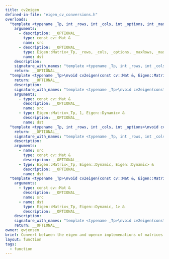 ```yaml
---
title: cv2eigen
defined-in-file: "eigen_cv_conversions.h"
overloads:
  "template <typename _Tp, int _rows, int _cols, int _options, int _maxRows, int _maxCols>\nvoid cv2eigen(const cv::Mat &, Eigen::Matrix<_Tp, _rows, _cols, _options, _maxRows, _maxCols> &)":
    arguments:
      - description: __OPTIONAL__
        type: const cv::Mat &
        name: src
      - description: __OPTIONAL__
        type: Eigen::Matrix<_Tp, _rows, _cols, _options, _maxRows, _maxCols> &
        name: dst
    description:
    signature_with_names: "template <typename _Tp, int _rows, int _cols, int _options, int _maxRows, int _maxCols>\nvoid cv2eigen(const cv::Mat & src, Eigen::Matrix<_Tp, _rows, _cols, _options, _maxRows, _maxCols> & dst)"
    return: __OPTIONAL__
  "template <typename _Tp>\nvoid cv2eigen(const cv::Mat &, Eigen::Matrix<_Tp, 1, Eigen::Dynamic> &)":
    return: __OPTIONAL__
    description:
    signature_with_names: "template <typename _Tp>\nvoid cv2eigen(const cv::Mat & src, Eigen::Matrix<_Tp, 1, Eigen::Dynamic> & dst)"
    arguments:
      - type: const cv::Mat &
        description: __OPTIONAL__
        name: src
      - type: Eigen::Matrix<_Tp, 1, Eigen::Dynamic> &
        description: __OPTIONAL__
        name: dst
  "template <typename _Tp, int _rows, int _cols, int _options>\nvoid cv2eigen(const cv::Mat &, Eigen::Matrix<_Tp, Eigen::Dynamic, Eigen::Dynamic> &)":
    return: __OPTIONAL__
    signature_with_names: "template <typename _Tp, int _rows, int _cols, int _options>\nvoid cv2eigen(const cv::Mat & src, Eigen::Matrix<_Tp, Eigen::Dynamic, Eigen::Dynamic> & dst)"
    description:
    arguments:
      - name: src
        type: const cv::Mat &
        description: __OPTIONAL__
      - type: Eigen::Matrix<_Tp, Eigen::Dynamic, Eigen::Dynamic> &
        description: __OPTIONAL__
        name: dst
  "template <typename _Tp>\nvoid cv2eigen(const cv::Mat &, Eigen::Matrix<_Tp, Eigen::Dynamic, 1> &)":
    arguments:
      - type: const cv::Mat &
        description: __OPTIONAL__
        name: src
      - name: dst
        type: Eigen::Matrix<_Tp, Eigen::Dynamic, 1> &
        description: __OPTIONAL__
    description:
    signature_with_names: "template <typename _Tp>\nvoid cv2eigen(const cv::Mat & src, Eigen::Matrix<_Tp, Eigen::Dynamic, 1> & dst)"
    return: __OPTIONAL__
owner: gwjensen
brief: Convert between the eigen and opencv implemenations of matrices.
layout: function
tags:
  - function
---
```

